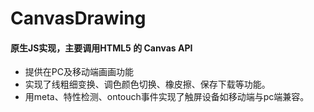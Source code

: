 # CanvasDrawing
#### 原生JS实现，主要调用HTML5 的 Canvas API
- 提供在PC及移动端画画功能
- 实现了线粗细变换、调色颜色切换、橡皮擦、保存下载等功能。
- 用meta、特性检测、ontouch事件实现了触屏设备如移动端与pc端兼容。
